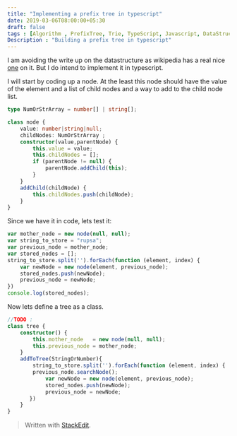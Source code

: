 ```yaml
---
title: "Implementing a prefix tree in typescript"
date: 2019-03-06T08:00:00+05:30
draft: false
tags : [Algorithm , PrefixTree, Trie, TypeScript, Javascript, DataStructures]
Description : "Building a prefix tree in typescript"
---  
```

I am avoiding the write up on the datastructure as wikipedia has a real nice [one](https://en.wikipedia.org/wiki/Trie) on it. But I do intend to implement it in typescript.  

I will start by coding up a node. At the least this node should have the value of the element and a list of child nodes and a way to add to the child node list.  

```typescript
type NumOrStrArray = number[] | string[];

class node {
    value: number|string|null;
    childNodes: NumOrStrArray ;
    constructor(value,parentNode) {
        this.value = value;
        this.childNodes = [];
        if (parentNode != null) {
            parentNode.addChild(this);
        }
    }
    addChild(childNode) {
        this.childNodes.push(childNode);
    }
}
```  

Since we have it in code, lets test it:
```javascript
var mother_node = new node(null, null);
var string_to_store = "rupsa";
var previous_node = mother_node;
var stored_nodes = [];
string_to_store.split('').forEach(function (element, index) {
    var newNode = new node(element, previous_node);
    stored_nodes.push(newNode);
    previous_node = newNode;
})
console.log(stored_nodes);
```
Now lets define a tree as a class.
```typescript
//TODO : 
class tree {
    constructor() {
        this.mother_node   = new node(null, null);
        this.previous_node = mother_node;
    }
    addToTree(StringOrNumber){
        string_to_store.split('').forEach(function (element, index) {
	    previous_node.searchNode();
            var newNode = new node(element, previous_node);
            stored_nodes.push(newNode);
            previous_node = newNode;
       })
    }
}
```
> Written with [StackEdit](https://stackedit.io/).
<!--stackedit_data:
eyJoaXN0b3J5IjpbLTI3NjYzODY4NCwtNjE0MjEwOTk1LC05ND
YxODY0MzldfQ==
-->